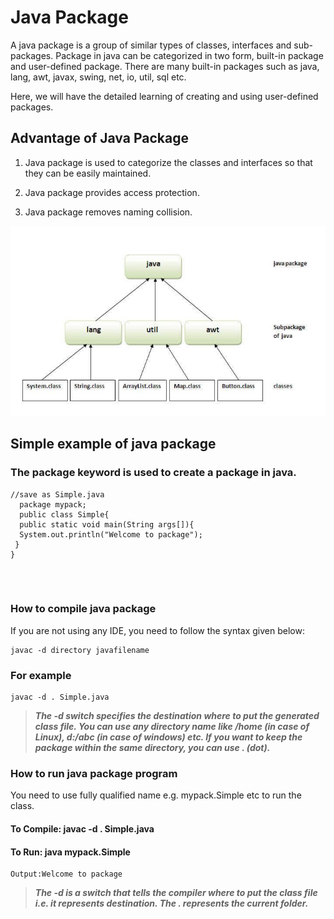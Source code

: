 # Java Package

 A java package is a group of similar types of classes, interfaces and sub-packages.
 Package in java can be categorized in two form, built-in package and user-defined package.
 There are many built-in packages such as java, lang, awt, javax, swing, net, io, util, sql etc.

Here, we will have the detailed learning of creating and using user-defined packages.

## Advantage of Java Package

1) Java package is used to categorize the classes and interfaces so that they can be easily maintained.

2) Java package provides access protection.

3) Java package removes naming collision.

<p align="center">
   <img src="https://github.com/RahulSoni0/Blockchain/blob/main/Images/package.JPG"  />

  ## Simple example of java package
 ### The package keyword is used to create a package in java.
  
  ```
  //save as Simple.java  
    package mypack;  
    public class Simple{  
    public static void main(String args[]){  
    System.out.println("Welcome to package");  
   }  
}  
  
  
  ```
  <br>
  
  ### How to compile java package 
  
  If you are not using any IDE, you need to follow the syntax given below:
  
  ```
  javac -d directory javafilename  
  ```
  ### For example
  
  ```
  javac -d . Simple.java  
  ```
  
  > ***The -d switch specifies the destination where to put the generated class file. You can use any directory name like /home (in case of Linux), d:/abc (in case of windows) etc. If you want to keep the package within the same directory, you can use . (dot).***
  
 ### How to run java package program
You need to use fully qualified name e.g. mypack.Simple etc to run the class.
  
#### To Compile: javac -d . Simple.java
#### To Run: java mypack.Simple

  ```
  Output:Welcome to package
  ```
  > ***The -d is a switch that tells the compiler where to put the class file i.e. it represents destination. The . represents the current folder.***
  
  
  
  
  
  
  
  
  
